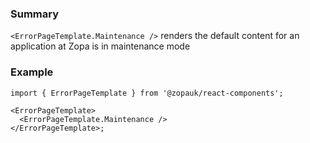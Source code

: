 ### Summary

`<ErrorPageTemplate.Maintenance />` renders the default content for an application at Zopa is in maintenance mode

### Example

```tsx
import { ErrorPageTemplate } from '@zopauk/react-components';

<ErrorPageTemplate>
  <ErrorPageTemplate.Maintenance />
</ErrorPageTemplate>;
```
